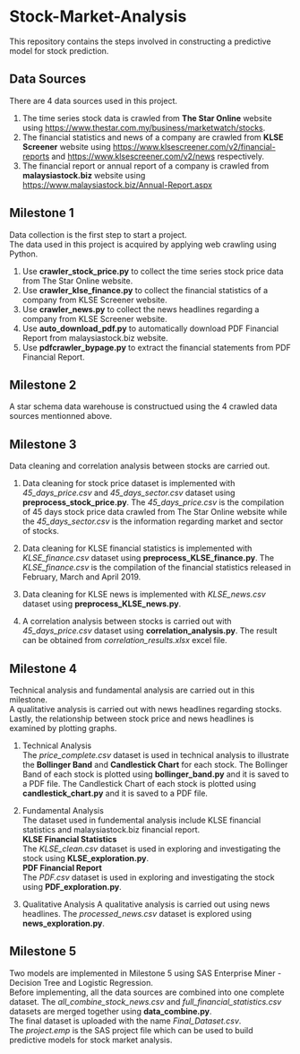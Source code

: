 # Stock-Market-Analysis
This repository contains the steps involved in constructing a predictive model for stock prediction. <br/>

## Data Sources
There are 4 data sources used in this project. 
1. The time series stock data is crawled from **The Star Online** website using https://www.thestar.com.my/business/marketwatch/stocks. 
2. The financial statistics and news of a company are crawled from **KLSE Screener** website using 
https://www.klsescreener.com/v2/financial-reports and https://www.klsescreener.com/v2/news respectively.
3. The financial report or annual report of a company is crawled from **malaysiastock.biz** website using https://www.malaysiastock.biz/Annual-Report.aspx 
    
## Milestone 1
Data collection is the first step to start a project. <br/>
The data used in this project is acquired by applying web crawling using Python. 
1. Use **crawler_stock_price.py** to collect the time series stock price data from The Star Online website.
2. Use **crawler_klse_finance.py** to collect the financial statistics of a company from KLSE Screener website.
3. Use **crawler_news.py** to collect the news headlines regarding a company from KLSE Screener website.
4. Use **auto_download_pdf.py** to automatically download PDF Financial Report from malaysiastock.biz website.
5. Use **pdfcrawler_bypage.py** to extract the financial statements from PDF Financial Report.

## Milestone 2
A star schema data warehouse is constructued using the 4 crawled data sources mentionned above.

## Milestone 3
Data cleaning and correlation analysis between stocks are carried out.
1. Data cleaning for stock price dataset is implemented with *45_days_price.csv* and *45_days_sector.csv* dataset using **preprocess_stock_price.py**. The *45_days_price.csv* is the compilation of 45 days stock price data crawled from The Star Online website while the *45_days_sector.csv* is the information regarding market and sector of stocks.

2. Data cleaning for KLSE financial statistics is implemented with *KLSE_finance.csv* dataset using **preprocess_KLSE_finance.py**. The *KLSE_finance.csv* is the compilation of the financial statistics released in February, March and April 2019.

3. Data cleaning for KLSE news is implemented with *KLSE_news.csv* dataset using **preprocess_KLSE_news.py**. 

4. A correlation analysis between stocks is carried out with *45_days_price.csv* dataset using **correlation_analysis.py**. The result can be obtained from *correlation_results.xlsx* excel file.

## Milestone 4
Technical analysis and fundamental analysis are carried out in this milestone. <br/>
A qualitative analysis is carried out with news headlines regarding stocks. <br/>
Lastly, the relationship between stock price and news headlines is examined by plotting graphs.

1. Technical Analysis <br/>
The *price_complete.csv* dataset is used in technical analysis to illustrate the **Bollinger Band** and **Candlestick Chart** for each stock. The Bollinger Band of each stock is plotted using **bollinger_band.py** and it is saved to a PDF file. The Candlestick Chart of each stock is plotted using **candlestick_chart.py** and it is saved to a PDF file.

2. Fundamental Analysis <br/>
The dataset used in fundemental analysis include KLSE financial statistics and malaysiastock.biz financial report. <br/>
**KLSE Financial Statistics** <br/>
The *KLSE_clean.csv* dataset is used in exploring and investigating the stock using **KLSE_exploration.py**. <br/>
**PDF Financial Report** <br/>
The *PDF.csv* dataset is used in exploring and investigating the stock using **PDF_exploration.py**. <br/>

3. Qualitative Analysis
A qualitative analysis is carried out using news headlines. The *processed_news.csv* dataset is explored using **news_exploration.py**.

## Milestone 5
Two models are implemented in Milestone 5 using SAS Enterprise Miner - Decision Tree and Logistic Regression. <br/>
Before implementing, all the data sources are combined into one complete dataset. The *all_combine_stock_news.csv* and *full_financial_statistics.csv* datasets are merged together using **data_combine.py**. <br/>
The final dataset is uploaded with the name *Final_Dataset.csv*. <br/>
The *project.emp* is the SAS project file which can be used to build predictive models for stock market analysis.
